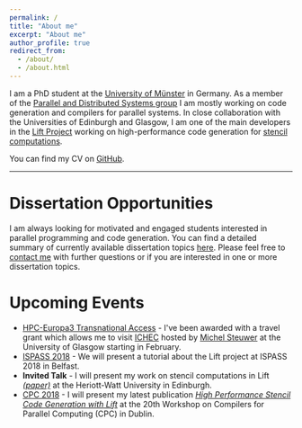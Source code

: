 ```yaml
---
permalink: /
title: "About me"
excerpt: "About me"
author_profile: true
redirect_from: 
  - /about/
  - /about.html
---
```


I am a PhD student at the [University of Münster](https://www.uni-muenster.de/en/) in Germany. 
As a member of the [Parallel and Distributed Systems group](https://www.uni-muenster.de/PVS/en/index.html) I am mostly working on code generation and compilers for parallel systems.
In close collaboration with the Universities of Edinburgh and Glasgow, I am one of the main developers in the [Lift Project](http://www.lift-project.org) working on high-performance code generation for [stencil computations](http://www.lift-project.org/stencils).

You can find my CV on [GitHub](https://github.com/bastianhagedorn/cv/blob/master/hagedorn_cv.pdf).

---

Dissertation Opportunities
======
I am always looking for motivated and engaged students interested in parallel programming and code generation.
You can find a detailed summary of currently available dissertation topics [here](/research/).
Please feel free to [contact me](/contact/) with further questions or if you are interested in one or more dissertation topics.

Upcoming Events
======

* [HPC-Europa3 Transnational Access](http://www.hpc-europa.eu/) - I've been awarded with a travel grant which allows me to visit [ICHEC](https://www.ichec.ie/) hosted by [Michel Steuwer](http://michel.steuwer.info/) at the University of Glasgow starting in February.
* [ISPASS 2018](http://www.ispass.org/ispass2018/) - We will present a tutorial about the Lift project at ISPASS 2018 in Belfast.
* **Invited Talk** - I will present my work on stencil computations in Lift [_(paper)_](/publications/2018/CGO/) at the Heriott-Watt University in Edinburgh.
* [CPC 2018](https://cpc2018.scss.tcd.ie/) - I will present my latest publication [_High Performance Stencil Code Generation with Lift_](/publications/2018/CGO/) at the 20th Workshop on Compilers for Parallel Computing (CPC) in Dublin.
